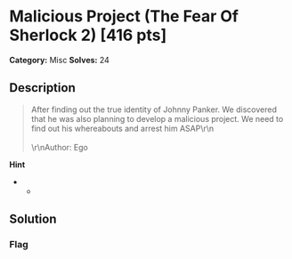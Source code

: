 # Malicious Project (The Fear Of Sherlock 2) [416 pts]

**Category:** Misc
**Solves:** 24

## Description
>After finding out the true identity of Johnny Panker. We discovered that he was also planning to develop a malicious project. We need to find out his whereabouts and arrest him ASAP\r\n<br><br>\r\nAuthor: Ego

**Hint**
* -

## Solution

### Flag

